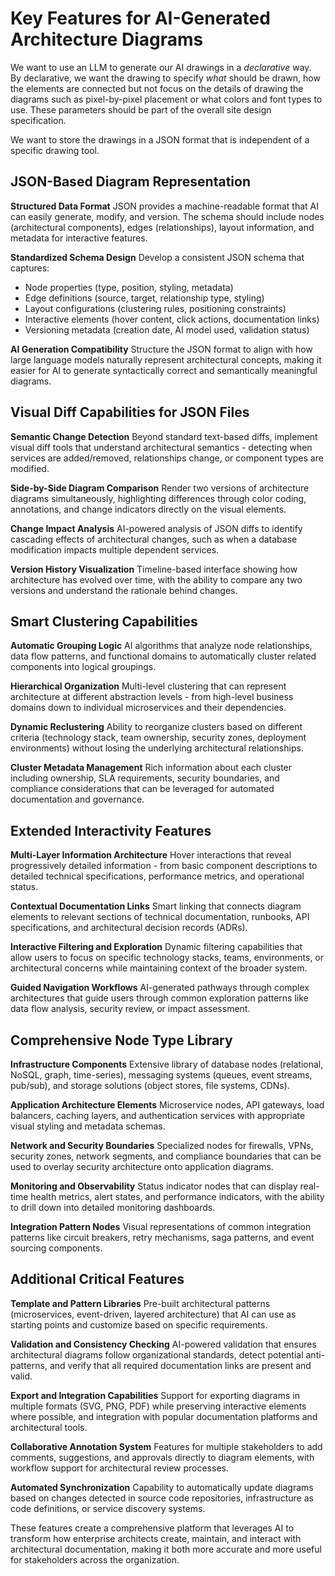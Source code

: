 # Key Features for AI-Generated Architecture Diagrams

We want to use an LLM to generate our AI drawings in a *declarative* way.  
By declarative, we want the drawing to specify *what* should be drawn, how the elements are connected
but not focus on the details of drawing the diagrams such as pixel-by-pixel placement or what
colors and font types to use.  These parameters should be part of the overall site design
specification.

We want to store the drawings in a JSON format that is independent of a specific drawing tool.

## JSON-Based Diagram Representation

**Structured Data Format**
JSON provides a machine-readable format that AI can easily generate, modify, and version. The schema should include nodes (architectural components), edges (relationships), layout information, and metadata for interactive features.

**Standardized Schema Design**
Develop a consistent JSON schema that captures:
- Node properties (type, position, styling, metadata)
- Edge definitions (source, target, relationship type, styling)
- Layout configurations (clustering rules, positioning constraints)
- Interactive elements (hover content, click actions, documentation links)
- Versioning metadata (creation date, AI model used, validation status)

**AI Generation Compatibility**
Structure the JSON format to align with how large language models naturally represent architectural concepts, making it easier for AI to generate syntactically correct and semantically meaningful diagrams.

## Visual Diff Capabilities for JSON Files

**Semantic Change Detection**
Beyond standard text-based diffs, implement visual diff tools that understand architectural semantics - detecting when services are added/removed, relationships change, or component types are modified.

**Side-by-Side Diagram Comparison**
Render two versions of architecture diagrams simultaneously, highlighting differences through color coding, annotations, and change indicators directly on the visual elements.

**Change Impact Analysis**
AI-powered analysis of JSON diffs to identify cascading effects of architectural changes, such as when a database modification impacts multiple dependent services.

**Version History Visualization**
Timeline-based interface showing how architecture has evolved over time, with the ability to compare any two versions and understand the rationale behind changes.

## Smart Clustering Capabilities

**Automatic Grouping Logic**
AI algorithms that analyze node relationships, data flow patterns, and functional domains to automatically cluster related components into logical groupings.

**Hierarchical Organization**
Multi-level clustering that can represent architecture at different abstraction levels - from high-level business domains down to individual microservices and their dependencies.

**Dynamic Reclustering**
Ability to reorganize clusters based on different criteria (technology stack, team ownership, security zones, deployment environments) without losing the underlying architectural relationships.

**Cluster Metadata Management**
Rich information about each cluster including ownership, SLA requirements, security boundaries, and compliance considerations that can be leveraged for automated documentation and governance.

## Extended Interactivity Features

**Multi-Layer Information Architecture**
Hover interactions that reveal progressively detailed information - from basic component descriptions to detailed technical specifications, performance metrics, and operational status.

**Contextual Documentation Links**
Smart linking that connects diagram elements to relevant sections of technical documentation, runbooks, API specifications, and architectural decision records (ADRs).

**Interactive Filtering and Exploration**
Dynamic filtering capabilities that allow users to focus on specific technology stacks, teams, environments, or architectural concerns while maintaining context of the broader system.

**Guided Navigation Workflows**
AI-generated pathways through complex architectures that guide users through common exploration patterns like data flow analysis, security review, or impact assessment.

## Comprehensive Node Type Library

**Infrastructure Components**
Extensive library of database nodes (relational, NoSQL, graph, time-series), messaging systems (queues, event streams, pub/sub), and storage solutions (object stores, file systems, CDNs).

**Application Architecture Elements**
Microservice nodes, API gateways, load balancers, caching layers, and authentication services with appropriate visual styling and metadata schemas.

**Network and Security Boundaries**
Specialized nodes for firewalls, VPNs, security zones, network segments, and compliance boundaries that can be used to overlay security architecture onto application diagrams.

**Monitoring and Observability**
Status indicator nodes that can display real-time health metrics, alert states, and performance indicators, with the ability to drill down into detailed monitoring dashboards.

**Integration Pattern Nodes**
Visual representations of common integration patterns like circuit breakers, retry mechanisms, saga patterns, and event sourcing components.

## Additional Critical Features

**Template and Pattern Libraries**
Pre-built architectural patterns (microservices, event-driven, layered architecture) that AI can use as starting points and customize based on specific requirements.

**Validation and Consistency Checking**
AI-powered validation that ensures architectural diagrams follow organizational standards, detect potential anti-patterns, and verify that all required documentation links are present and valid.

**Export and Integration Capabilities**
Support for exporting diagrams in multiple formats (SVG, PNG, PDF) while preserving interactive elements where possible, and integration with popular documentation platforms and architectural tools.

**Collaborative Annotation System**
Features for multiple stakeholders to add comments, suggestions, and approvals directly to diagram elements, with workflow support for architectural review processes.

**Automated Synchronization**
Capability to automatically update diagrams based on changes detected in source code repositories, infrastructure as code definitions, or service discovery systems.

These features create a comprehensive platform that leverages AI to transform how enterprise architects create, maintain, and interact with architectural documentation, making it both more accurate and more useful for stakeholders across the organization.